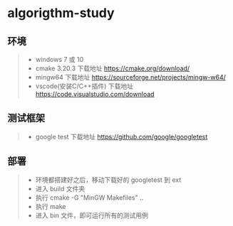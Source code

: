 # algorigthm-study

## 环境
> + windows 7 或 10
> + cmake 3.20.3   下载地址 https://cmake.org/download/
> + mingw64   下载地址 https://sourceforge.net/projects/mingw-w64/
> + vscode(安装C/C++插件) 下载地址 https://code.visualstudio.com/download

## 测试框架
> + google test 下载地址 https://github.com/google/googletest

## 部署
> + 环境都搭建好之后，移动下载好的 googletest 到 ext 
> + 进入 build 文件夹
> + 执行 cmake -G "MinGW Makefiles" .. 
> + 执行 make
> + 进入 bin 文件，即可运行所有的测试用例